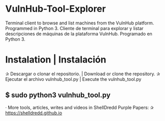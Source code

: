 # VulnHub-Tool-Explorer
Terminal client to browse and list machines from the VulnHub platform. Programmed in Python 3.
Cliente de terminal para explorar y listar descripciones de máquinas de la plataforma VulnHub. Programado en Python 3.

# Instalation | Instalación
✰ Descargar o clonar el repositorio. | Download or clone the repository.
✰ Ejecutar el archivo vulnhub_tool.py | Execute the vulnhub_tool.py
## $ sudo python3 vulnhub_tool.py

· More tools, articles, writes and videos in ShellDredd Purple Papers:
✰ https://shelldredd.github.io
